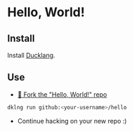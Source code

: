 # Hello, World!

## Install

Install [Ducklang](https://github.com/ducklang-community/ducklang).

## Use

* [🖖 Fork the "Hello, World!" repo](https://github.com/ducklang-community/hello#top)

```sh
dklng run github:<your-username>/hello
```

* Continue hacking on your new repo :)
